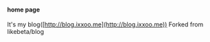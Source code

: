 #### home page

It's my blog([http://blog.ixxoo.me](http://blog.ixxoo.me))
Forked from likebeta/blog
